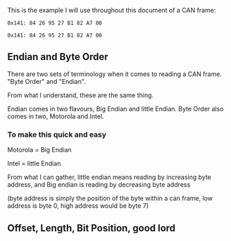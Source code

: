 This is the example I will use throughout this document of a CAN frame:

```
0x141: 84 26 95 27 B1 82 A7 00
```

`0x141: 84 26 95 27 B1 82 A7 00`

## Endian and Byte Order
There are two sets of terminology when it comes to reading a CAN frame. "Byte Order" and "Endian".

From what I understand, these are the same thing.

Endian comes in two flavours, Big Endian and little Endian.
Byte Order also comes in two, Motorola and Intel.

### To make this quick and easy

Motorola = Big Endian

Intel = little Endian

From what I can gather, little endian means reading by increasing byte address, and Big endian is reading by decreasing byte address

(byte address is simply the position of the byte within a can frame, low address is byte 0, high address would be byte 7)



## Offset, Length, Bit Position, good lord
